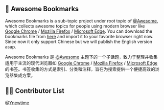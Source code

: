 📖 Awesome Bookmarks
---


Awesome Bookmarks is a sub-topic project under root topic of [@Awesome](https://github.com/topics/awesome), which collects awesome topics for people using modern browser like [Google Chrome](https://www.google.com/chrome/) / [Mozilla Firefox](https://www.mozilla.org/en-US/firefox/) / [Microsoft Edge](https://www.microsoft.com/en-us/windows/microsoft-edge). You can download the bookmarks file from [here](https://share.weiyun.com/5sxLhL1) and import it to your favorite browser right now. Since now it only support Chinese but we will publish the English version asap.

Awesome Bookmarks 是 [@Awesome](https://github.com/topics/awesome) 主题下的一个子话题，致力于整理并收集适用于主流的现代浏览器如 [Google Chrome](https://www.google.com/chrome/) / [Mozilla Firefox](https://www.mozilla.org/en-US/firefox/) / [Microsoft Edge](https://www.microsoft.com/en-us/windows/microsoft-edge) 的书签。书签收集的方式是索引、分类和注释，旨在为搜索提供一个便捷高效的浏览器集成方案。



👨‍🔧 Contributor List
---


[@Ynewtime](http://www.ynewtime.com)
